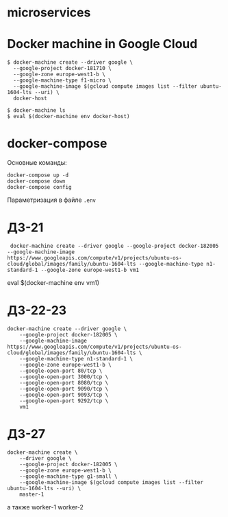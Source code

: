 # microservices

# Docker machine in Google Cloud

```
$ docker-machine create --driver google \
  --google-project docker-181710 \
  --google-zone europe-west1-b \
  --google-machine-type f1-micro \
  --google-machine-image $(gcloud compute images list --filter ubuntu-1604-lts --uri) \
  docker-host
```
```
$ docker-machine ls
$ eval $(docker-machine env docker-host)
```

# docker-compose

Основные команды:
```
docker-compose up -d
docker-compose down
docker-compose config
```
Параметризация в файле `.env`


# ДЗ-21
```
 docker-machine create --driver google --google-project docker-182005 --google-machine-image https://www.googleapis.com/compute/v1/projects/ubuntu-os-cloud/global/images/family/ubuntu-1604-lts --google-machine-type n1-standard-1 --google-zone europe-west1-b vm1
```
eval $(docker-machine env vm1)

# ДЗ-22-23
```
docker-machine create --driver google \
    --google-project docker-182005 \
    --google-machine-image https://www.googleapis.com/compute/v1/projects/ubuntu-os-cloud/global/images/family/ubuntu-1604-lts \
    --google-machine-type n1-standard-1 \
    --google-zone europe-west1-b \
    --google-open-port 80/tcp \
    --google-open-port 3000/tcp \
    --google-open-port 8080/tcp \
    --google-open-port 9090/tcp \
    --google-open-port 9093/tcp \
    --google-open-port 9292/tcp \
    vm1
```
# ДЗ-27
```
docker-machine create \
    --driver google \
    --google-project docker-182005 \
    --google-zone europe-west1-b \
    --google-machine-type g1-small \
    --google-machine-image $(gcloud compute images list --filter ubuntu-1604-lts --uri) \
    master-1
```
а также worker-1 worker-2

